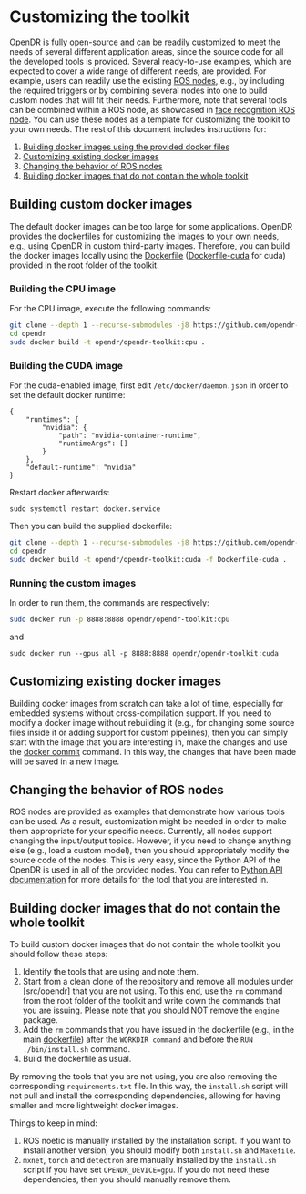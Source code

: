 # Customizing the toolkit

OpenDR is fully open-source and can be readily customized to meet the needs of several different application areas, since the source code for all the developed tools is provided.
Several ready-to-use examples, which are expected to cover a wide range of different needs, are provided.
For example, users can readily use the existing [ROS nodes](projects/opendr_ws), e.g., by including the required triggers or by combining several nodes into one to build custom nodes that will fit their needs. 
Furthermore, note that several tools can be combined within a ROS node, as showcased in [face recognition ROS node](projects/opendr_ws/src/perception/scripts/face_recognition.py). 
You can use these nodes as a template for customizing the toolkit to your own needs.
The rest of this document includes instructions for:
1. [Building docker images using the provided docker files](#building-custom-docker-images)
2. [Customizing existing docker images](#customizing-existing-docker-images)
3. [Changing the behavior of ROS nodes](#changing-the-behavior-of-ros-nodes)
4. [Building docker images that do not contain the whole toolkit](#building-docker-images-that-do-not-contain-the-whole-toolkit)


## Building custom docker images
The default docker images can be too large for some applications.
OpenDR provides the dockerfiles for customizing the images to your own needs, e.g., using OpenDR in custom third-party images.
Therefore, you can build the docker images locally using the [Dockerfile](/Dockerfile) ([Dockerfile-cuda](/Dockerfile-cuda) for cuda) provided in the root folder of the toolkit.

### Building the CPU image
For the CPU image, execute the following commands:
```bash
git clone --depth 1 --recurse-submodules -j8 https://github.com/opendr-eu/opendr
cd opendr
sudo docker build -t opendr/opendr-toolkit:cpu .
```

### Building the CUDA image
For the cuda-enabled image, first edit `/etc/docker/daemon.json` in order to set the default docker runtime:
```
{
    "runtimes": {
        "nvidia": {
            "path": "nvidia-container-runtime",
            "runtimeArgs": []
        }
    },
    "default-runtime": "nvidia"
}
```

Restart docker afterwards:
```
sudo systemctl restart docker.service
```
Then you can build the supplied dockerfile:
```bash
git clone --depth 1 --recurse-submodules -j8 https://github.com/opendr-eu/opendr
cd opendr
sudo docker build -t opendr/opendr-toolkit:cuda -f Dockerfile-cuda .
```

### Running the custom images
In order to run them, the commands are respectively:
```bash
sudo docker run -p 8888:8888 opendr/opendr-toolkit:cpu
```
and
```
sudo docker run --gpus all -p 8888:8888 opendr/opendr-toolkit:cuda
```

## Customizing existing docker images
Building docker images from scratch can take a lot of time, especially for embedded systems without cross-compilation support.
If you need to modify a docker image without rebuilding it (e.g., for changing some source files inside it or adding support for custom pipelines), then you can simply start with the image that you are interesting in, make the changes and use the [docker commit](https://docs.docker.com/engine/reference/commandline/commit/) command. In this way, the changes that have been made will be saved in a new image.


## Changing the behavior of ROS nodes
ROS nodes are provided as examples that demonstrate how various tools can be used. 
As a result, customization might be needed in order to make them appropriate for your specific needs.
Currently, all nodes support changing the input/output topics.
However, if you need to change anything else (e.g., load a custom model), then you should appropriately modify the source code of the nodes.
This is very easy, since the Python API of the OpenDR is used in all of the provided nodes.
You can refer to [Python API documentation](https://github.com/opendr-eu/opendr/blob/master/docs/reference/index.md) for more details for the tool that you are interested in.


## Building docker images that do not contain the whole toolkit
To build custom docker images that do not contain the whole toolkit you should follow these steps:
1. Identify the tools that are using and note them.
2. Start from a clean clone of the repository and remove all modules under [src/opendr] that you are not using. 
To this end, use the `rm` command from the root folder of the toolkit and write down the commands that you are issuing.
Please note that you should NOT remove the `engine` package. 
4. Add the `rm` commands that you have issued in the dockerfile (e.g., in the main [dockerfile](https://github.com/opendr-eu/opendr/blob/master/Dockerfile)) after the `WORKDIR command` and before the `RUN ./bin/install.sh` command.
5. Build the dockerfile as usual.

By removing the tools that you are not using, you are also removing the corresponding `requirements.txt` file. 
In this way, the `install.sh` script will not pull and install the corresponding dependencies, allowing for having smaller and more lightweight docker images.

Things to keep in mind:
1. ROS noetic is manually installed by the installation script. 
If you want to install another version, you should modify both `install.sh` and `Makefile`.
2. `mxnet`, `torch` and `detectron` are manually installed by the `install.sh` script if you have set `OPENDR_DEVICE=gpu`.
If you do not need these dependencies, then you should manually remove them.
